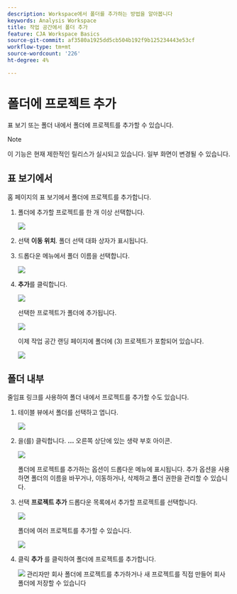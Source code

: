```yaml
---
description: Workspace에서 폴더를 추가하는 방법을 알아봅니다
keywords: Analysis Workspace
title: 작업 공간에서 폴더 추가
feature: CJA Workspace Basics
source-git-commit: af3580a1925dd5cb504b192f9b125234443e53cf
workflow-type: tm+mt
source-wordcount: '226'
ht-degree: 4%

---
```



# 폴더에 프로젝트 추가

표 보기 또는 폴더 내에서 폴더에 프로젝트를 추가할 수 있습니다.

>[!NOTE]
>
>이 기능은 현재 제한적인 릴리스가 실시되고 있습니다. 일부 화면이 변경될 수 있습니다.

## 표 보기에서

홈 페이지의 표 보기에서 폴더에 프로젝트를 추가합니다.

1. 폴더에 추가할 프로젝트를 한 개 이상 선택합니다.

   ![](/help/analysis-workspace/build-workspace-project/assets/move-tv-selected.png)

1. 선택 **이동 위치**. 폴더 선택 대화 상자가 표시됩니다.

1. 드롭다운 메뉴에서 폴더 이름을 선택합니다.

   ![](/help/analysis-workspace/build-workspace-project/assets/move-select-folder.png)

1. **추가**&#x200B;를 클릭합니다.

   ![](/help/analysis-workspace/build-workspace-project/assets/move-add.png)

   선택한 프로젝트가 폴더에 추가됩니다.

   ![](/help/analysis-workspace/build-workspace-project/assets/move-projects-added.png)

   이제 작업 공간 랜딩 페이지에 폴더에 (3) 프로젝트가 포함되어 있습니다.

   ![](/help/analysis-workspace/build-workspace-project/assets/move-folders-updated.png)

## 폴더 내부

줄임표 링크를 사용하여 폴더 내에서 프로젝트를 추가할 수도 있습니다.

1. 테이블 뷰에서 폴더를 선택하고 엽니다.

   ![](/help/analysis-workspace/build-workspace-project/assets/move-open-folder.png)

1. 을(를) 클릭합니다. **...** 오른쪽 상단에 있는 생략 부호 아이콘.

   ![](/help/analysis-workspace/build-workspace-project/assets/add-projects-elipsis.png)

   폴더에 프로젝트를 추가하는 옵션이 드롭다운 메뉴에 표시됩니다. 추가 옵션을 사용하면 폴더의 이름을 바꾸거나, 이동하거나, 삭제하고 폴더 권한을 관리할 수 있습니다.

1. 선택 **프로젝트 추가** 드롭다운 목록에서 추가할 프로젝트를 선택합니다.

   ![](/help/analysis-workspace/build-workspace-project/assets/select-add-projects.png)

   폴더에 여러 프로젝트를 추가할 수 있습니다.

   ![](/help/analysis-workspace/build-workspace-project/assets/move-add-multiple-projects.png)

1. 클릭 **추가** 를 클릭하여 폴더에 프로젝트를 추가합니다.

   ![](/help/analysis-workspace/build-workspace-project/assets/move-added-items.png)
관리자만 회사 폴더에 프로젝트를 추가하거나 새 프로젝트를 직접 만들어 회사 폴더에 저장할 수 있습니다
